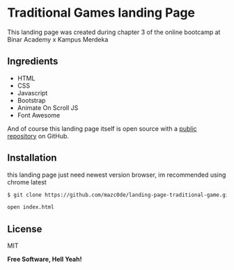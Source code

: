 # Traditional Games landing Page

This landing page was created during chapter 3 of the online bootcamp at Binar Academy x Kampus Merdeka

## Ingredients

- HTML
- CSS
- Javascript
- Bootstrap
- Animate On Scroll JS
- Font Awesome

And of course this landing page itself is open source with a [public repository][landingpage] on GitHub.

## Installation

this landing page just need newest version browser, im recommended using chrome latest

```sh
$ git clone https://github.com/mazc0de/landing-page-traditional-game.git

open index.html
```

## License

MIT

**Free Software, Hell Yeah!**

[landingpage]: https://github.com/mazc0de/landing-page-traditional-game.git
